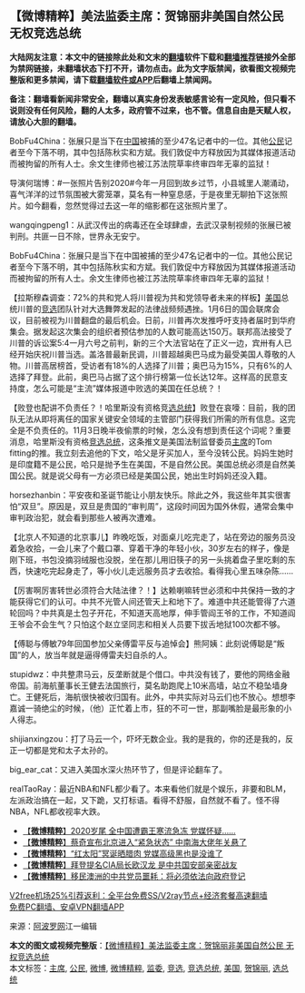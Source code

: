  <h2>【微博精粹】美法监委主席：贺锦丽非美国自然公民 无权竞选总统</h2> <p class="notice"><b>大陆网友注意：本文中的链接除此处和文末的<a href="https://github.com/bannedbook/fanqiang" >翻墙</a>软件下载和<a href="https://github.com/killgcd/justmysocks/blob/master/README.md">翻墙推荐</a>链接外全部为禁网链接，未翻墙状态下打不开，请勿点击。此为文字版禁闻，欲看图文视频完整版和更多禁闻，请下载<a href="https://github.com/bannedbook/fanqiang">翻墙软件或APP</a>后翻墙上禁闻网。</p><p>备注：翻墙看新闻非常安全，翻墙以真实身份发表敏感言论有一定风险，但只看不说则没有任何风险，翻的人太多，政府管不过来，也不管。信息自由是天赋人权，请放心大胆的翻墙。</b></p>  <div class="entry"> <p id="summary">BobFu4China：张展只是当下在<span class='wp_keywordlink_affiliate'><a href="https://www.bannedbook.org/" title="中国" target="_blank">中国</a></span>被捕的至少47名记者中的一位。其他<a href="https://www.bannedbook.org/bnews/tag/%e5%85%ac%e6%b0%91/" class="st_tag internal_tag" rel="tag" title="标签 公民 下的日志">公民</a>记者至今下落不明，其中包括陈秋实和方斌。我们敦促中方释放因为其媒体报道活动而被拘留的所有人士。余文生律师也被江苏法院草率终审四年无辜的监狱！</p> <p id="conimg">导演何瑞博：#一张照片告别2020#今年一月回到故乡过节，小县城里人潮涌动，喜气洋洋的过节氛围被大雾笼罩，莫名有一种窒息感，于是夜里无聊拍下这张照片。如今翻看，忽然觉得过去这一年的缩影都在这张照片里了。</p> <p>wangqingpeng1：从武汉传出的病毒还在全球肆虐，去武汉录制视频的张展已被判刑。共匪一日不除，世界永无安宁。</p>  <p>BobFu4China：张展只是当下在中国被捕的至少47名记者中的一位。其他公民记者至今下落不明，其中包括陈秋实和方斌。我们敦促中方释放因为其媒体报道活动而被拘留的所有人士。余文生律师也被江苏法院草率终审四年无辜的监狱！</p> <p>【拉斯穆森调查：72%的共和党人将川普视为共和党领导者未来的样板】<a href="https://www.bannedbook.org/bnews/tag/%e7%be%8e%e5%9b%bd/" class="st_tag internal_tag" rel="tag" title="标签 美国 下的日志">美国</a>总统川普的<a href="https://www.bannedbook.org/bnews/tag/%E7%AB%9E%E9%80%89/" class="st_tag internal_tag" rel="tag" title="标签 竞选 下的日志">竞选</a>团队针对大选舞弊发起的法律战频频遇挫。1月6日的国会联席会议，目前被视为川普翻盘的最后机会。日前，川普再次发推呼吁支持者届时到华府集会。据发起这次集会的组织者预估参加的人数可能高达150万。联邦高法接受了川普的诉讼案5:4一月六号之前判，新的三个大法官站在了正义一边，宾卅有人已经开始庆祝川普当选。盖洛普最新民调，川普超越奥巴马成为最受美国人尊敬的人物。川普高居榜首，受访者有18%的人选择了川普；奥巴马为15%，只有6%的人选择了拜登。此前，奥巴马占据了这个排行榜第一位长达12年。这样高的民意支持度，怎么可能是“主流”媒体报道中败选的美国在任总统？！</p> <p>【败登也配讲不负责任？！哈里斯没有资格竞<a href="https://www.bannedbook.org/bnews/tag/%E9%80%89%E6%80%BB%E7%BB%9F/" class="st_tag internal_tag" rel="tag" title="标签 选总统 下的日志">选总统</a>】败登在哀嚎：目前，我的团队无法从即将离任的国家关键安全领域的主管部门获得我们所需的所有信息。这完全是不负责任的。11月3日晚半夜偷票的时候，怎么没有想到责任这个词呢？重要消息，哈里斯没有资格<a href="https://www.bannedbook.org/bnews/tag/%E7%AB%9E%E9%80%89%E6%80%BB%E7%BB%9F/" class="st_tag internal_tag" rel="tag" title="标签 竞选总统 下的日志">竞选总统</a>，这条推文是美国法制监督委员<a href="https://www.bannedbook.org/bnews/tag/%E4%B8%BB%E5%B8%AD/" class="st_tag internal_tag" rel="tag" title="标签 主席 下的日志">主席</a>的Tom fitting的推。我立刻去追他的下文，哈父是牙买加人，至今没转公民。妈妈生她时是印度籍不是公民，哈只是抛予生在美国，不是自然公民。美国总统必须是自然美国公民。就是说父母有一方必须已经是美国公民，她出生时妈妈还没入籍。</p>  <p>horsezhanbin：平安夜和圣诞节能让小朋友快乐。除此之外，我这些年其实很害怕“双旦”。原因是，双旦是贵国的“审判周”，这段时间因为国外休假，通常会集中审判政治犯，就会看到那些人被再次遭难。</p> <p>【北京人不知道的北京事儿】昨晚吃饭，对面桌儿吃完走了，站在旁边的服务员没着急收拾，一会儿来了个戴口罩、穿着干净的年轻小伙，30岁左右的样子，像是刚下班，书包没摘羽绒服也没脱，坐在那儿用旧筷子的另一头挑着盘子里吃剩的东西，快速吃完起身走了，等小伙儿走远服务员才去收拾。看得我心里五味杂陈……</p> <p>【厉害啊厉害转世必须符合大陆法律？！】达赖喇嘛转世必须和中共保持一致的才能获得它们的认可。中共不光管人间还管天上和地下了。难道中共还能管得了六道轮回吗？中共真是土包子开花，不知道天高地厚，伸手管阎王爷的工作，不知道阎王爷会不会生气？只怕这个赵立坚同志和相关人员要下拔舌地狱100次都不够。</p>  <p>【傅聪与傅敏79年回国参加父亲傅雷平反与追悼会】熊阿姨：此刻说傅聪是“叛国”的人，放当年就是逼得傅雷夫妇自杀的人。</p> <p>stupidwz：中共整肃马云，反垄断就是个借口。中共没有钱了，要他的网络金融帝国。前海航董事长王健去法国旅行，莫名助跑爬上10米高墙，站立不稳坠墙身亡。王健死后，海航很快被收归国有。此外，中共实际对马云们也不放心。想想李嘉诚一骑绝尘的时候，（他）正忙着上市，狂的不可一世，那副嘴脸是最形象的小人得志。</p> <p>shijianxingzou：打了马云一个，吓坏无数企业。我的是我的，你的还是我的，反正一切都是党和太子太孙的。</p>  <p>big_ear_cat：又进入美国水深火热环节了，但是评论翻车了。</p> <p>realTaoRay：最近NBA和NFL都少看了。本来看他们就是个娱乐，非要和BLM，左派政治搞在一起，又下跪，又打标语。看得不舒服，自然就不看了。怪不得NBA，NFL都收视率大跌。</p> <ul class='op-related-articles' title='相关阅读'> <li><a href='https://www.bannedbook.org/bnews/comments/20201229/1457022.html' target='_blank'>【<b>微博精粹</b>】2020岁尾 全中国遭霸王寒流急冻 党媒怀疑……</a></li> <li><a href='https://www.bannedbook.org/bnews/comments/20201228/1456347.html' target='_blank'>【<b>微博精粹</b>】蔡奇宣布北京进入“紧急状态” 中南海大佬年关悬了</a></li> <li><a href='https://www.bannedbook.org/bnews/comments/20201227/1455850.html' target='_blank'>【<b>微博精粹</b>】“红太阳”冥诞晒腊肉 党媒高级黑也是没谁了</a></li> <li><a href='https://www.bannedbook.org/bnews/comments/20201225/1454695.html' target='_blank'>【<b>微博精粹</b>】拜登提名CIA局长欧汉龙 是中共国安部亲密战友</a></li> <li><a href='https://www.bannedbook.org/bnews/comments/20201223/1453341.html' target='_blank'>【<b>微博精粹</b>】移民澳洲的中共党员噩耗：将必须依法向政府登记</a></li> </ul> <p class="texttj"> <a href="https://www.bannedbook.org/forum23/topic22702.html" target="_blank">V2free机场25%引荐返利：全平台免费SS/V2ray节点+经济套餐高速翻墙</a><br/> <a href="https://github.com/bannedbook/fanqiang/wiki/%E7%A6%81%E9%97%BB%E7%BD%91%E5%AE%89%E5%8D%93%E7%BF%BB%E5%A2%99%E6%96%B0%E9%97%BBAPP" target="_blank">免费PC翻墙、安卓VPN翻墙APP</a></p><p> 来源：<a href="https://www.aboluowang.com/2020/1230/1539839.html" target="_blank">阿波罗网</a>江一编辑 </p><a name='sharetosocial'></a>       <div><b>本文的图文或视频完整版</b>：<a href='https://www.bannedbook.org/bnews/comments/20201230/1457683.html'>【微博精粹】美法监委主席：贺锦丽非美国自然公民 无权竞选总统</a></div>  </div><!--END ENTRY--> <div class="postfooter"> <div>本文标签：<a href="https://www.bannedbook.org/bnews/tag/%E4%B8%BB%E5%B8%AD/" rel="tag">主席</a>, <a href="https://www.bannedbook.org/bnews/tag/%e5%85%ac%e6%b0%91/" rel="tag">公民</a>, <a href="https://www.bannedbook.org/bnews/tag/%e5%be%ae%e5%8d%9a/" rel="tag">微博</a>, <a href="https://www.bannedbook.org/bnews/tag/%e5%be%ae%e5%8d%9a%e7%b2%be%e7%b2%b9/" rel="tag">微博精粹</a>, <a href="https://www.bannedbook.org/bnews/tag/%E7%9B%91%E5%A7%94/" rel="tag">监委</a>, <a href="https://www.bannedbook.org/bnews/tag/%E7%AB%9E%E9%80%89/" rel="tag">竞选</a>, <a href="https://www.bannedbook.org/bnews/tag/%E7%AB%9E%E9%80%89%E6%80%BB%E7%BB%9F/" rel="tag">竞选总统</a>, <a href="https://www.bannedbook.org/bnews/tag/%e7%be%8e%e5%9b%bd/" rel="tag">美国</a>, <a href="https://www.bannedbook.org/bnews/tag/%E8%B4%BA%E9%94%A6%E4%B8%BD/" rel="tag">贺锦丽</a>, <a href="https://www.bannedbook.org/bnews/tag/%E9%80%89%E6%80%BB%E7%BB%9F/" rel="tag">选总统</a></div>  </div><!--END POSTFOOTER--> 